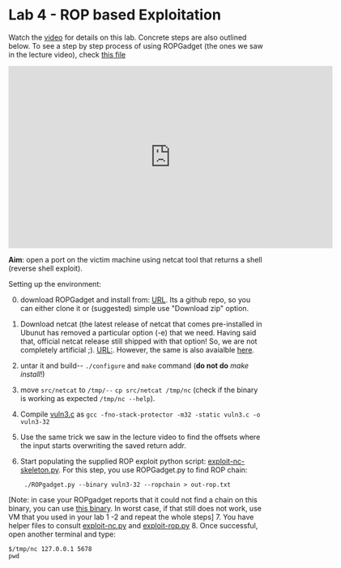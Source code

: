 # Lab 4 - ROP based Exploitation

Watch the [video](https://web.microsoftstream.com/video/2463603d-0f94-4e62-863b-f1c40918f072) for details on this lab. Concrete steps are also outlined below. To see a step by step process of using ROPGadget (the ones we saw in the lecture video), check [this file](ropgadget-steps.md)

<iframe width="640" height="360" src="https://web.microsoftstream.com/embed/video/2463603d-0f94-4e62-863b-f1c40918f072?autoplay=false&amp;showinfo=true" allowfullscreen style="border:none;"></iframe>

**Aim**: open a port on the victim machine using netcat tool that returns a shell (reverse shell exploit).

Setting up the environment:  

0. download ROPGadget and install from: [URL](https://github.com/JonathanSalwan/ROPgadget). Its a github repo, so you can either clone it or (suggested) simple use "Download zip" option.  
1. Download netcat (the latest release of netcat that comes pre-installed in Ubunut has removed a particular option (-e) that we need.
Having said that, official netcat release still shipped with that option! So, we are not completely artificial ;). [URL:](https://sourceforge.net/projects/netcat/). However, the same is also avaialble [here](../code/nc071.tar.gz).
2. untar it and build-- `./configure` and `make` command (**do not do** *make install*!)
3. move `src/netcat` to `/tmp/--` `cp src/netcat /tmp/nc` (check if the binary is working as expected `/tmp/nc --help`).
4. Compile [vuln3.c](../code/vuln3.c) as `gcc -fno-stack-protector -m32 -static vuln3.c -o vuln3-32`
5. Use the same trick we saw in the lecture video to find the offsets where the input starts overwriting the saved return addr.
6. Start populating the supplied ROP exploit python script: [exploit-nc-skeleton.py](../code/exploit-rop-nc-skeleton.py). For this step, you use ROPGadget.py to find ROP chain: 

		./ROPgadget.py --binary vuln3-32 --ropchain > out-rop.txt
	
\[Note: in case your ROPgadget reports that it could not find a chain on this binary, you can use [this binary](../code/vuln3-32). In worst case, if that still does not work, use VM that you used in your lab 1 -2 and repeat the whole steps\]
7. You have helper files to consult [exploit-nc.py](../code/exploit-nc.py) and [exploit-rop.py](../code/exploit-rop.py)
8. Once successful, open another terminal and type:  
```
$/tmp/nc 127.0.0.1 5678
pwd
```
